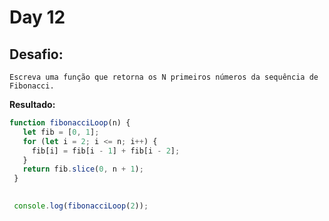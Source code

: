 # Day 12

## Desafio:

	Escreva uma função que retorna os N primeiros números da sequência de Fibonacci.

**Resultado:**

```javascript
function fibonacciLoop(n) {
   let fib = [0, 1];
   for (let i = 2; i <= n; i++) {
     fib[i] = fib[i - 1] + fib[i - 2];
   }
   return fib.slice(0, n + 1);
 }
 

 console.log(fibonacciLoop(2)); 